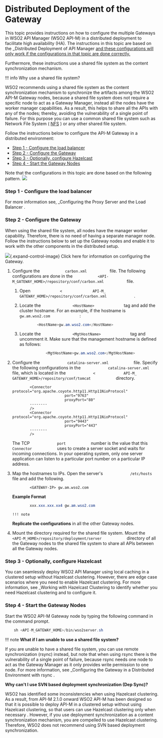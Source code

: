 # Distributed Deployment of the Gateway

This topic provides instructions on how to configure the multiple Gateways in WSO2 API Manager (WSO2 API-M) in a distributed deployment to facilitate high availability (HA). The instructions in this topic are based on the \_Distributed Deployment of API Manager [and these configurations will only work if the configurations in that topic are done correctly.](https://docs.wso2.com/display/AM2xx/Distributed+Deployment+of+API+Manager)

Furthermore, these instructions use a shared file system as the content synchronization mechanism.

!!! info
Why use a shared file system?

WSO2 recommends using a shared file system as the content synchronization mechanism to synchronize the artifacts among the WSO2 API-M Gateway nodes, because a shared file system does not require a specific node to act as a Gateway Manager, instead all the nodes have the worker manager capabilities. As a result, this helps to share all the APIs with any of the nodes; thereby, avoiding the vulnerability of a single point of failure. For this purpose you can use a common shared file system such as Network File System ( [NFS](https://en.wikipedia.org/wiki/Network_File_System) ) or any other shared file system.


Follow the instructions below to configure the API-M Gateway in a distributed environment:

-   [Step 1 - Configure the load balancer](#DistributedDeploymentoftheGateway-Step1-Configuretheloadbalancer)
-   [Step 2 - Configure the Gateway](#DistributedDeploymentoftheGateway-Step2-ConfiguretheGateway)
-   [Step 3 - Optionally, configure Hazelcast](#DistributedDeploymentoftheGateway-Step3-Optionally,configureHazelcast)
-   [Step 4 - Start the Gateway Nodes](#DistributedDeploymentoftheGateway-Step4-StarttheGatewayNodes)

Note that the configurations in this topic are done based on the following pattern.
![](attachments/103334491/103334492.png)
### Step 1 - Configure the load balancer

For more information see, \_Configuring the Proxy Server and the Load Balancer .

### Step 2 - Configure the Gateway

When using the shared file system, all nodes have the manager worker capability. Therefore, there is no need of having a separate manager node. Follow the instructions below to set up the Gateway nodes and enable it to work with the other components in the distributed setup.

![](images/icons/grey_arrow_down.png){.expand-control-image} Click here for information on configuring the Gateway.

1.  Configure the `            carbon.xml           ` file.
    The following configurations are done in the `            <API-M_GATEWAY_HOME>/repository/conf/carbon.xml           ` file.
    1.  Open `              <              API-M_              GATEWAY_HOME>/repository/conf/carbon.xml             ` .
    2.  Locate the `               <HostName>              ` tag and add the cluster hostname. For an example, if the hostname is `               gw.am.wso2.com              ` :

        ``` java
                <HostName>gw.am.wso2.com</HostName>
        ```

    3.  Locate the `               <MgtHostName>              ` tag and uncomment it. Make sure that the management hostname is defined as follows:

        ``` java
                    <MgtHostName>gw.am.wso2.com</MgtHostName>
        ```

2.  Configure the `             catalina-server.xml            ` file.
    Specify the following configurations in the `             catalina-server.xml            ` file, which is located in the `             <             API-M_             GATEWAY_HOME>/repository/conf/tomcat            ` directory.

    ``` html/xml
            <Connector  protocol="org.apache.coyote.http11.Http11NioProtocol"
                            port="9763"
                            proxyPort="80"
            --------
            />
            <Connector  protocol="org.apache.coyote.http11.Http11NioProtocol"
                            port="9443"
                            proxyPort="443"
            --------
            />
    ```

    The TCP `             port            ` number is the value that this `             Connector            ` uses to create a server socket and waits for incoming connections. In your operating system, only one server application can listen to a particular port number on a particular IP address.

3.  Map the hostnames to IPs.
    Open the server's `             /etc/hosts            ` file and add the following.

    ``` plain
            <GATEWAY-IP> gw.am.wso2.com
    ```

    **Example Format**

    ``` java
            xxx.xxx.xxx.xx4 gw.am.wso2.com
    ```

        !!! note
    **Replicate the configurations** in all the other Gateway nodes.


4.  Mount the directory required for the shared file system.
    Mount the `             <API-M_HOME>/repository/deployment/server            ` directory of all the Gateway nodes to the shared file system to share all APIs between all the Gateway nodes.

### Step 3 - Optionally, configure Hazelcast

You can seamlessly deploy WSO2 API Manager using local caching in a clustered setup without Hazelcast clustering. However, there are edge case scenarios where you need to enable Hazelcast clustering. For more information, see \_Working with Hazelcast Clustering to identify whether you need Hazelcast clustering and to configure it.

### Step 4 - Start the Gateway Nodes

Start the WSO2 API-M Gateway node by typing the following command in the command prompt.

``` java
    sh <API-M_GATEWAY_HOME>/bin/wso2server.sh
```

!!! note
**What if I am unable to use a shared file system?**

If you are unable to have a shared file system, you can use remote synchronization (rsync) instead, but note that when using rsync there is the vulnerability of a single point of failure, because rsync needs one node to act as the Gateway Manager as it only provides write permission to one node. For more information, see \_Configuring the Gateway in a Distributed Environment with rsync .

**Why can't I use SVN based deployment synchronization (Dep Sync)?**

WSO2 has identified some inconsistencies when using Hazelcast clustering. As a result, from API-M 2.1.0 onward WSO2 API-M has been designed so that it is possible to deploy API-M in a clustered setup without using Hazelcast clustering, so that users can use Hazelcast clustering only when necessary . However, if you use deployment synchronization as a content synchronization mechanism, you are compelled to use Hazelcast clustering. Therefore, WSO2 does not recommend using SVN based deployment synchronization.


